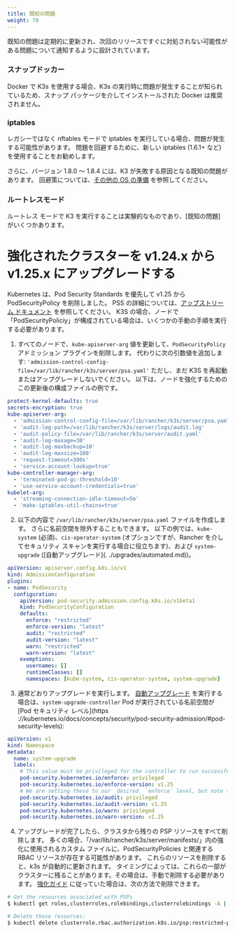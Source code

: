 ```yaml
---
title: 既知の問題
weight: 70
---
```

既知の問題は定期的に更新され、次回のリリースですぐに対処されない可能性がある問題について通知するように設計されています。

### スナップドッカー

Docker で K3s を使用する場合、K3s の実行時に問題が発生することが知られているため、スナップ パッケージを介してインストールされた Docker は推奨されません。

### iptables

レガシーではなく nftables モードで iptables を実行している場合、問題が発生する可能性があります。 問題を回避するために、新しい iptables (1.6.1+ など) を使用することをお勧めします。

さらに、バージョン 1.8.0 ～ 1.8.4 には、K3 が失敗する原因となる既知の問題があります。 回避策については、[その他の OS の準備](../advanced/advanced.md#old-iptables-versions) を参照してください。

### ルートレスモード

ルートレス モードで K3 を実行することは実験的なものであり、[既知の問題] がいくつかあります。

# 強化されたクラスターを v1.24.x から v1.25.x にアップグレードする

Kubernetes は、Pod Security Standards を優先して v1.25 から PodSecurityPolicy を削除しました。 PSS の詳細については、[アップストリーム ドキュメント](https://kubernetes.io/docs/concepts/security/pod-security-standards/) を参照してください。 K3S の場合、ノードで「PodSecurityPoliciy」が構成されている場合は、いくつかの手動の手順を実行する必要があります。

1. すべてのノードで、`kube-apiserver-arg` 値を更新して、`PodSecurityPolicy` アドミッション プラグインを削除します。 代わりに次の引数値を追加します: `'admission-control-config-file=/var/lib/rancher/k3s/server/psa.yaml'` ただし、まだ K3S を再起動またはアップグレードしないでください。 以下は、ノードを強化するためのこの更新後の構成ファイルの例です。
```yaml
protect-kernel-defaults: true
secrets-encryption: true
kube-apiserver-arg:
  - 'admission-control-config-file=/var/lib/rancher/k3s/server/psa.yaml'
  - 'audit-log-path=/var/lib/rancher/k3s/server/logs/audit.log'
  - 'audit-policy-file=/var/lib/rancher/k3s/server/audit.yaml'
  - 'audit-log-maxage=30'
  - 'audit-log-maxbackup=10'
  - 'audit-log-maxsize=100'
  - 'request-timeout=300s'
  - 'service-account-lookup=true'
kube-controller-manager-arg:
  - 'terminated-pod-gc-threshold=10'
  - 'use-service-account-credentials=true'
kubelet-arg:
  - 'streaming-connection-idle-timeout=5m'
  - 'make-iptables-util-chains=true'
```
2. 以下の内容で `/var/lib/rancher/k3s/server/psa.yaml` ファイルを作成します。 さらに名前空間を除外することもできます。 以下の例では、`kube-system` (必須)、`cis-operator-system` (オプションですが、Rancher を介してセキュリティ スキャンを実行する場合に役立ちます)、および `system-upgrade` ([自動アップグレード](. ./upgrades/automated.md))。
```yaml
apiVersion: apiserver.config.k8s.io/v1
kind: AdmissionConfiguration
plugins:
- name: PodSecurity
  configuration:
    apiVersion: pod-security.admission.config.k8s.io/v1beta1
    kind: PodSecurityConfiguration
    defaults:
      enforce: "restricted"
      enforce-version: "latest"
      audit: "restricted"
      audit-version: "latest"
      warn: "restricted"
      warn-version: "latest"
    exemptions:
      usernames: []
      runtimeClasses: []
      namespaces: [kube-system, cis-operator-system, system-upgrade]
```
3. 通常どおりアップグレードを実行します。 [自動アップグレード](../upgrades/automated.md) を実行する場合は、`system-upgrade-controller` Pod が実行されている名前空間が [Pod セキュリティ レベル](https ://kubernetes.io/docs/concepts/security/pod-security-admission/#pod-security-levels):
```yaml
apiVersion: v1
kind: Namespace
metadata:
  name: system-upgrade
  labels:
    # This value must be privileged for the controller to run successfully.
    pod-security.kubernetes.io/enforce: privileged
    pod-security.kubernetes.io/enforce-version: v1.25
    # We are setting these to our _desired_ `enforce` level, but note that these below values can be any of the available options.
    pod-security.kubernetes.io/audit: privileged
    pod-security.kubernetes.io/audit-version: v1.25
    pod-security.kubernetes.io/warn: privileged
    pod-security.kubernetes.io/warn-version: v1.25
```
4. アップグレードが完了したら、クラスタから残りの PSP リソースをすべて削除します。 多くの場合、「/var/lib/rancher/k3s/server/manifests/」内の強化に使用されるカスタム ファイルに、PodSecurityPolicies と関連する RBAC リソースが存在する可能性があります。 これらのリソースを削除すると、k3s が自動的に更新されます。 タイミングによっては、これらの一部がクラスターに残ることがあります。その場合は、手動で削除する必要があります。 [強化ガイド](../security/hardening-guide.md) に従っていた場合は、次の方法で削除できます。
```sh
# Get the resources associated with PSPs
$ kubectl get roles,clusterroles,rolebindings,clusterrolebindings -A | grep -i psp

# Delete those resources:
$ kubectl delete clusterrole.rbac.authorization.k8s.io/psp:restricted-psp clusterrole.rbac.authorization.k8s.io/psp:svclb-psp clusterrole.rbac.authorization.k8s.io/psp:system-unrestricted-psp clusterrolebinding.rbac.authorization.k8s.io/default:restricted-psp clusterrolebinding.rbac.authorization.k8s.io/system-unrestricted-node-psp-rolebinding && kubectl delete -n kube-system rolebinding.rbac.authorization.k8s.io/svclb-psp-rolebinding rolebinding.rbac.authorization.k8s.io/system-unrestricted-svc-acct-psp-rolebinding
```
